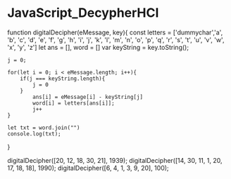 # JavaScript_DecypherHCI



function digitalDecipher(eMessage, key){
    const letters = ['dummychar','a', 'b', 'c', 'd', 'e', 'f', 'g', 'h', 'i', 'j', 'k', 'l', 'm', 'n', 'o', 'p', 'q', 'r', 's', 't', 'u', 'v', 'w', 'x', 'y', 'z']
    let ans = [], word = []
    var keyString = key.toString();
    
    j = 0;
   
    for(let i = 0; i < eMessage.length; i++){
        if(j === keyString.length){
            j = 0
        }
            ans[i] = eMessage[i] - keyString[j]
            word[i] = letters[ans[i]];
            j++
    }
    
    let txt = word.join("")
    console.log(txt);
}




digitalDecipher([20, 12, 18, 30, 21], 1939);
digitalDecipher([14, 30, 11, 1, 20, 17, 18, 18], 1990);
digitalDecipher([6, 4, 1, 3, 9, 20], 100);


